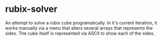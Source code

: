 # rubix-solver
An attempt to solve a rubix cube programatically. In it's current iteration, it works manually
via a menu that alters several arrays that represents the sides. The cube itself is represented
via ASCII to show each of the sides.
